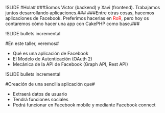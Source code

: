 !SLIDE
#Hola#
###Somos Victor (backend) y Xavi (frontend). Trabajamos juntos desarrollando aplicaciones.###
###Entre otras cosas, hacemos aplicaciones de Facebook. Preferimos hacerlas en <font color="#F00">RoR</font>, pero hoy os contaremos cómo hacer una app con CakePHP como base.###

!SLIDE bullets incremental

#En este taller, veremos#

* Qué es una aplicación de Facebook
* El Modelo de Autenticación (OAuth 2)
* Mecánica de la API de Facebook (Graph API, Rest API)

!SLIDE bullets incremental
 
#Creación de una sencilla aplicación que#

* Extraerá datos de usuario
* Tendrá funciones sociales
* Podrá funcionar en Facebook mobile y mediante Facebook connect